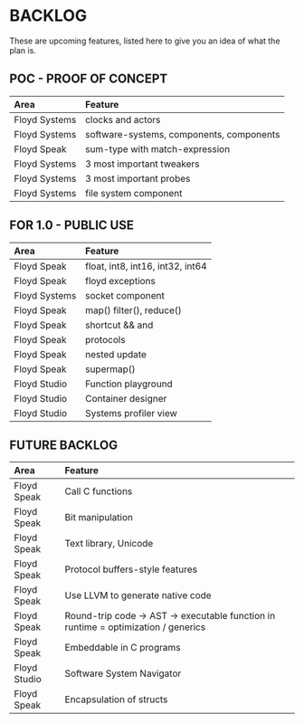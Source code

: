 # BACKLOG
These are upcoming features, listed here to give you an idea of what the plan is.

## POC - PROOF OF CONCEPT

|Area				| Feature
|:---				|:---
|Floyd Systems		| clocks and actors
|Floyd Systems		| software-systems, components, components
|Floyd Speak			| sum-type with match-expression
|Floyd Systems		| 3 most important tweakers
|Floyd Systems		| 3 most important probes
|Floyd Systems		| file system component



## FOR 1.0 - PUBLIC USE

|Area				| Feature
|:---				|:---
|Floyd Speak			| float, int8, int16, int32, int64
|Floyd Speak			| floyd exceptions
|Floyd Systems		| socket component
|Floyd Speak			| map() filter(), reduce()
|Floyd Speak			| shortcut && and ||
|Floyd Speak			| protocols
|Floyd Speak			| nested update
|Floyd Speak			| supermap()
|Floyd Studio			| Function playground
|Floyd Studio			| Container designer
|Floyd Studio			| Systems profiler view



## FUTURE BACKLOG

|Area				| Feature
|:---				|:---
|Floyd Speak			| Call C functions
|Floyd Speak			| Bit manipulation
|Floyd Speak			| Text library, Unicode
|Floyd Speak			| Protocol buffers-style features
|Floyd Speak			| Use LLVM to generate native code
|Floyd Speak			| Round-trip code -> AST -> executable function in runtime = optimization / generics
|Floyd Speak			| Embeddable in C programs
|Floyd Studio			| Software System Navigator
|Floyd Speak			| Encapsulation of structs
